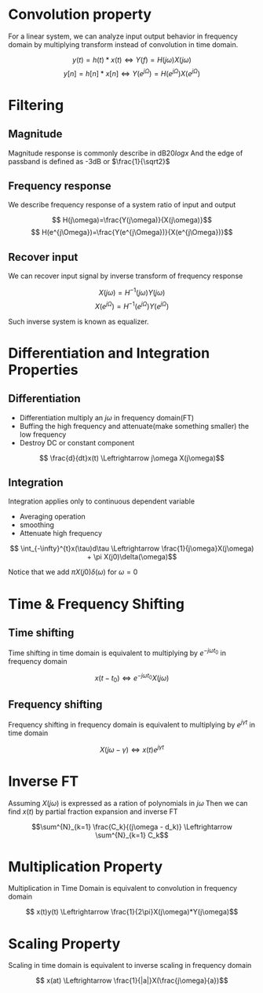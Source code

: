 # Convolution property

For a linear system, we can analyze input output behavior in frequency domain by multiplying transform instead of convolution in time domain.

$$y(t)=h(t)*x(t) \Leftrightarrow Y(f)=H(j\omega)X(j\omega )$$
$$y[n]=h[n]*x[n] \Leftrightarrow Y(e^{j\Omega})=H(e^{j\Omega})X(e^{j\Omega})$$

# Filtering

## Magnitude
Magnitude response is commonly describe in dB$20logx$
And the edge of passband is defined as -3dB or $\frac{1}{\sqrt2}$

## Frequency response
We describe frequency response of a system ratio of input and output

$$ H(j\omega)=\frac{Y(j\omega)}{X(j\omega)}$$
$$ H(e^{j\Omega})=\frac{Y(e^{j\Omega})}{X(e^{j\Omega})}$$

## Recover input
We can recover input signal by inverse transform of frequency response

$$X(j\omega)=H^{-1}(j\omega)Y(j\omega)$$
$$X(e^{j\Omega})=H^{-1}(e^{j\Omega})Y(e^{j\Omega})$$

Such inverse system is known as equalizer.

# Differentiation and Integration Properties

## Differentiation
- Differentiation multiply an $j\omega$ in frequency domain(FT)
- Buffing the high frequency and attenuate(make something smaller) the low frequency
- Destroy DC or constant component

$$ \frac{d}{dt}x(t) \Leftrightarrow j\omega X(j\omega)$$

## Integration
Integration applies only to continuous dependent variable
- Averaging operation
- smoothing
- Attenuate high frequency

$$ \int_{-\infty}^{t}x(\tau)d\tau \Leftrightarrow \frac{1}{j\omega}X(j\omega) + \pi X(j0)\delta(\omega)$$

Notice that we add $\pi X(j0)\delta(\omega)$ for $\omega=0$

# Time & Frequency Shifting

## Time shifting
Time shifting in time domain is equivalent to multiplying by $e^{-j\omega t_0}$ in frequency domain

$$ x(t-t_0) \Leftrightarrow e^{-j\omega t_0}X(j\omega)$$

## Frequency shifting
Frequency shifting in frequency domain is equivalent to multiplying by $e^{j\gamma t}$ in time domain

$$ X(j\omega - \gamma) \Leftrightarrow x(t)e^{j\gamma t}$$

# Inverse FT
Assuming $X(j\omega)$ is expressed as a ration of polynomials in $j\omega$
Then we can find $x(t)$ by partial fraction expansion and inverse FT

$$\sum^{N}_{k=1} \frac{C_k}{(j\omega - d_k)} \Leftrightarrow \sum^{N}_{k=1} C_k$$


# Multiplication Property
Multiplication in Time Domain is equivalent to convolution in frequency domain

$$ x(t)y(t) \Leftrightarrow \frac{1}{2\pi}X(j\omega)*Y(j\omega)$$

# Scaling Property
Scaling in time domain is equivalent to inverse scaling in frequency domain

$$ x(at) \Leftrightarrow \frac{1}{|a|}X(\frac{j\omega}{a})$$


